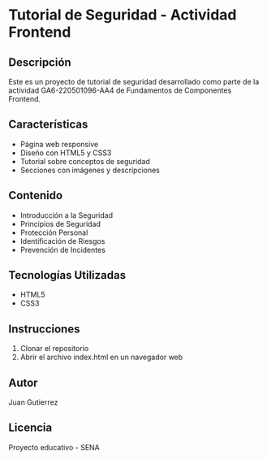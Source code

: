 # Tutorial de Seguridad - Actividad Frontend

## Descripción
Este es un proyecto de tutorial de seguridad desarrollado como parte de la actividad GA6-220501096-AA4 de Fundamentos de Componentes Frontend.

## Características
- Página web responsive
- Diseño con HTML5 y CSS3
- Tutorial sobre conceptos de seguridad
- Secciones con imágenes y descripciones

## Contenido
- Introducción a la Seguridad
- Principios de Seguridad
- Protección Personal
- Identificación de Riesgos
- Prevención de Incidentes

## Tecnologías Utilizadas
- HTML5
- CSS3

## Instrucciones
1. Clonar el repositorio
2. Abrir el archivo index.html en un navegador web

## Autor
Juan Gutierrez

## Licencia
Proyecto educativo - SENA
